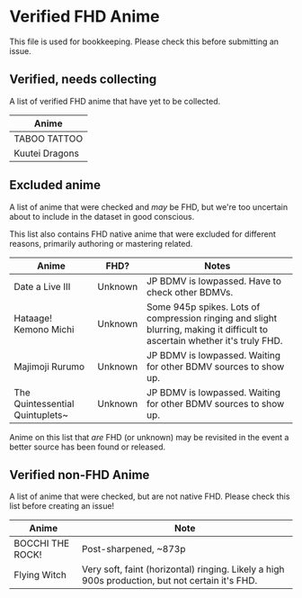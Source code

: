 # Verified FHD Anime

This file is used for bookkeeping.
Please check this before submitting an issue.

## Verified, needs collecting

A list of verified FHD anime
that have yet to be collected.

| Anime          |
| -------------- |
| TABOO TATTOO   |
| Kuutei Dragons |

## Excluded anime

A list of anime that were checked
and _may_ be FHD,
but we're too uncertain about
to include in the dataset in good conscious.

This list also contains FHD native anime
that were excluded for different reasons,
primarily authoring or mastering related.

| Anime                           | FHD?    | Notes                                                                                                                       |
| ------------------------------- | ------- | --------------------------------------------------------------------------------------------------------------------------- |
| Date a Live III                 | Unknown | JP BDMV is lowpassed. Have to check other BDMVs.                                                                            |
| Hataage! Kemono Michi           | Unknown | Some 945p spikes. Lots of compression ringing and slight blurring, making it difficult to ascertain whether it's truly FHD. |
| Majimoji Rurumo                 | Unknown | JP BDMV is lowpassed. Waiting for other BDMV sources to show up.                                                            |
| The Quintessential Quintuplets~ | Unknown | JP BDMV is lowpassed. Waiting for other BDMV sources to show up.                                                            |

Anime on this list that _are_ FHD
(or unknown)
may be revisited
in the event a better source has been found
or released.

## Verified non-FHD Anime

A list of anime that were checked,
but are not native FHD.
Please check this list before creating an issue!

| Anime            | Note                                                                                            |
| ---------------- | ----------------------------------------------------------------------------------------------- |
| BOCCHI THE ROCK! | Post-sharpened, ~873p                                                                           |
| Flying Witch     | Very soft, faint (horizontal) ringing. Likely a high 900s production, but not certain it's FHD. |

